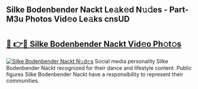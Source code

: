 ## Silke Bodenbender Nackt Le𝚊k𝚎d N𝚞𝚍es - Part-M3u Photos Vid𝚎o Le𝚊ks cnsUD

# <h2><a href="http://fb2k96.evod.top/?m=Silke+Bodenbender+Nackt">🔗 👉🔴 Silke Bodenbender Nackt Vid𝚎o Ph𝚘t𝚘s</a></h2>

[![Silke Bodenbender Nackt N𝚞d𝚎s](https://i.imgur.com/8V9OHl7.gif)](http://fb2k96.evod.top/?m=Silke+Bodenbender+Nackt)
Social media personality Silke Bodenbender Nackt recognized for their dance and lifestyle content. Public figures Silke Bodenbender Nackt have a responsibility to represent their communities. 
